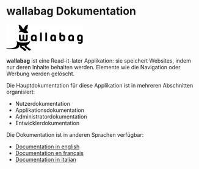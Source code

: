 wallabag Dokumentation
======================

![wallabag Logo](../img/wallabag.png)

**wallabag** ist eine Read-it-later Applikation: sie speichert Websites,
indem nur deren Inhalte behalten werden. Elemente wie die Navigation oder Werbung
werden gelöscht.

Die Hauptdokumentation für diese Applikation ist in mehreren Abschnitten
organisiert:

-   Nutzerdokumentation
-   Applikationsdokumentation
-   Administratordokumentation
-   Entwicklerdokumentation

Die Dokumentation ist in anderen Sprachen verfügbar:

-   [Documentation in english](https://doc.wallabag.org/en/)
-   [Documentation en français](https://doc.wallabag.org/fr/)
-   [Documentation in italian](https://doc.wallabag.org/it/)
